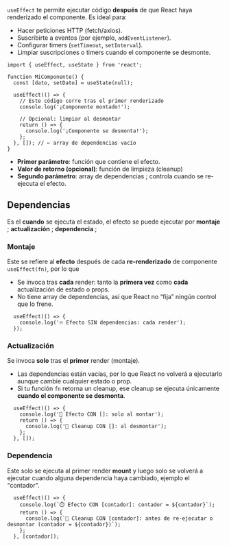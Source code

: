 `useEffect` te permite ejecutar código **después** de que React haya renderizado el componente. Es ideal para:
- Hacer peticiones HTTP (fetch/axios).
- Suscribirte a eventos (por ejemplo, `addEventListener`).
- Configurar timers (`setTimeout`, `setInterval`).
- Limpiar suscripciones o timers cuando el componente se desmonte.

```tsx
import { useEffect, useState } from 'react';

function MiComponente() {
  const [dato, setDato] = useState(null);

  useEffect(() => {
    // Este código corre tras el primer renderizado
    console.log('¡Componente montado!');

    // Opcional: limpiar al desmontar
    return () => {
      console.log('¡Componente se desmonta!');
    };
  }, []); // ← array de dependencias vacío
}
```

- **Primer parámetro**: función que contiene el efecto.
- **Valor de retorno (opcional)**: función de limpieza (cleanup)
- **Segundo parámetro**: array de dependencias ; controla cuando se re-ejecuta el efecto.

## Dependencias
Es el **cuando** se ejecuta el estado, el efecto se puede ejecutar por **montaje** ; **actualización** ; **dependencia** ; 

### Montaje
Este se refiere al **efecto** después de cada **re-renderizado** de componente `useEffect(fn)`, por lo que
- Se invoca tras **cada** render: tanto la **primera vez** como **cada** actualización de estado o props.
- No tiene array de dependencias, así que React no “fija” ningún control que lo frene.

```tsx
  useEffect(() => {
    console.log('🔥 Efecto SIN dependencias: cada render');
  });
  ```
### Actualización
Se invoca **solo** tras el **primer** render (montaje).
- Las dependencias están vacías, por lo que React no volverá a ejecutarlo aunque cambie cualquier estado o prop.
- Si tu función `fn` retorna un cleanup, ese cleanup se ejecuta únicamente **cuando el componente se desmonta**.
```tsx
  useEffect(() => {
    console.log('🌱 Efecto CON []: solo al montar');
    return () => {
      console.log('🧹 Cleanup CON []: al desmontar');
    };
  }, []);
  ```
  
### Dependencia
Este solo se ejecuta al primer render **mount** y luego solo se volverá a ejecutar cuando alguna dependencia haya cambiado, ejemplo el "contador".
```tsx
  useEffect(() => {
    console.log(`⏱️ Efecto CON [contador]: contador = ${contador}`);
    return () => {
      console.log(`🔄 Cleanup CON [contador]: antes de re-ejecutar o desmontar (contador = ${contador})`);
    };
  }, [contador]);
  ```

